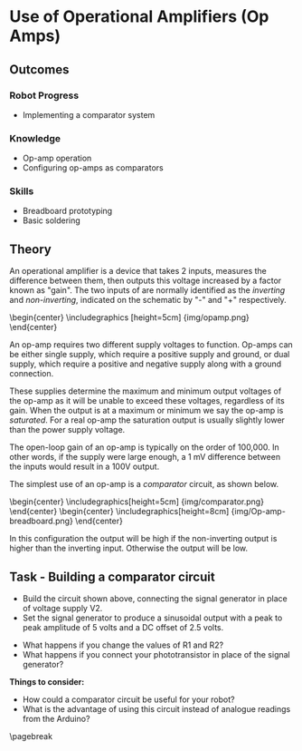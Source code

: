 # Use of Operational Amplifiers (Op Amps)

## Outcomes
### Robot Progress
* Implementing a comparator system

### Knowledge
* Op-amp operation
* Configuring op-amps as comparators

### Skills
* Breadboard prototyping
* Basic soldering

## Theory
An operational amplifier is a device that takes 2 inputs, measures the difference between them, then outputs this voltage increased by a factor known as "gain". The two inputs of are normally identified as the *inverting* and *non-inverting*, indicated on the schematic by "-" and "+" respectively.

\begin{center} \includegraphics [height=5cm] {img/opamp.png} \end{center}

An op-amp requires two different supply voltages to function. Op-amps can be either single supply, which require a positive supply and ground, or dual supply, which require a positive and negative supply along with a ground connection.

These supplies determine the maximum and minimum output voltages of the op-amp as it will be unable to exceed these voltages, regardless of its gain. When the output is at a maximum or minimum we say the op-amp is *saturated*. For a real op-amp the saturation output is usually slightly lower than the power supply voltage.

The open-loop gain of an op-amp is typically on the order of 100,000. In other words, if the supply were large enough, a 1 mV difference between the inputs would result in a 100V output.

The simplest use of an op-amp is a *comparator* circuit, as shown below.

\begin{center} \includegraphics[height=5cm] {img/comparator.png} \end{center}
\begin{center} \includegraphics[height=8cm] {img/Op-amp-breadboard.png} \end{center}

In this configuration the output will be high if the non-inverting output is higher than the inverting input. Otherwise the output will be low.

## Task - Building a comparator circuit
* Build the circuit shown above, connecting the signal generator in place of voltage supply V2. 
* Set the signal generator to produce a sinusoidal output with a peak to peak amplitude of 5 volts and a DC offset of 2.5 volts. 

- What happens if you change the values of R1 and R2?
- What happens if you connect your phototransistor in place of the signal generator?

**Things to consider:**

- How could a comparator circuit be useful for your robot?
- What is the advantage of using this circuit instead of analogue readings from the Arduino?

\pagebreak